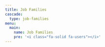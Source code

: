 ```yaml
---
title: Job Families
cascade:
  type: job-families
menu:
  main:
    name: Job Families
    pre: '<i class="fa-solid fa-users"></i>'
---
```

